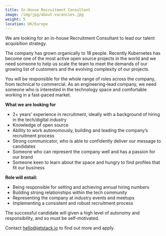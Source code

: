 ```yaml
---
title: In-House Recruitment Consultant
image: /img/jpg/about-vacancies.jpg
weight: 5
location: UK/Europe
---
```


We are looking for an in-house Recruitment Consultant to lead our talent acquisition strategy.

The company has grown organically to 18 people. Recently Kubernetes has become one of the most active open source projects in the world and we need someone to help us scale the team to meet the demands of our growing list of customers and the evolving complexity of our projects.

You will be responsible for the whole range of roles across the company, from technical to commercial. As an engineering-lead company, we need someone who is interested in the technology space and comfortable working in a fast-paced market.

**What we are looking for**

* 2+ years’ experience in recruitment, ideally with a background of hiring in the tech/digital industry
* Knowledge of open source
* Ability to work autonomously, building and leading the company’s recruitment process
* Strong communicator, who is able to confidently deliver our message to candidates
* Someone who can represent the company well and has a passion for our brand
* Someone keen to learn about the space and hungry to find profiles that fit our business

**Role will entail:**

* Being responsible for setting and achieving annual hiring numbers
* Building strong relationships within the tech community
* Representing the company at industry events and meetups
* Implementing a consistent and robust recruitment process

The successful candidate will given a high level of autonomy and responsibility, and so must be self-motivated.

Contact <a href="mailto:hello@jetstack.io">hello@jetstack.io</a> to find out more and apply.